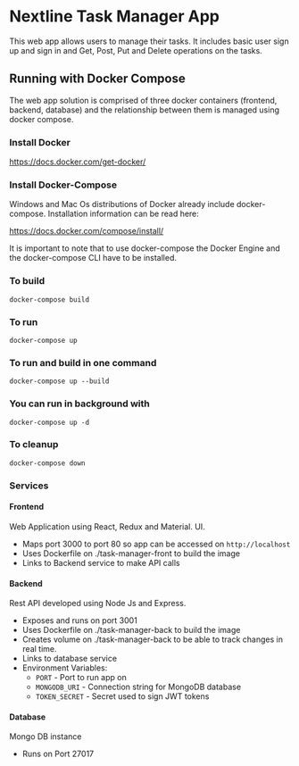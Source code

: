 # Nextline Task Manager App

This web app allows users to manage their tasks. It includes basic user sign up and sign in and Get, Post, Put and Delete operations on the tasks.

## Running with Docker Compose

The web app solution is comprised of three docker containers (frontend, backend, database) and the relationship between them is managed using docker compose.

### Install Docker
https://docs.docker.com/get-docker/

### Install Docker-Compose
Windows and Mac Os distributions of Docker already include docker-compose. Installation information can be read here:

https://docs.docker.com/compose/install/

It is important to note that to use docker-compose the Docker Engine and the docker-compose CLI have to be installed.
### To build
`docker-compose build`
### To run
`docker-compose up`
### To run and build in one command
`docker-compose up --build`
### You can run in background with
`docker-compose up -d`
### To cleanup
`docker-compose down`

### Services

#### Frontend
Web Application using React, Redux and Material. UI.
- Maps port 3000 to port 80 so app can be accessed on `http://localhost`
- Uses Dockerfile on ./task-manager-front to build the image
- Links to Backend service to make API calls

#### Backend
Rest API developed using Node Js and Express.
- Exposes and runs on port 3001
- Uses Dockerfile on ./task-manager-back to build the image
- Creates volume on ./task-manager-back to be able to track changes in real time.
- Links to database service
- Environment Variables:
  - `PORT` - Port to run app on
  - `MONGODB_URI` - Connection string for MongoDB database
  - `TOKEN_SECRET` - Secret used to sign JWT tokens

#### Database
Mongo DB instance
- Runs on Port 27017

